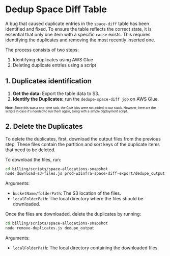 # Dedup Space Diff Table

A bug that caused duplicate entries in the `space-diff` table has been identified and fixed. To ensure the table reflects the correct state, it is essential that only one item with a specific `cause` exists. This requires identifying the duplicates and removing the most recently inserted one.

The process consists of two steps:

1. Identifying duplicates using AWS Glue
2. Deleting duplicate entries using a script

## 1. Duplicates identification

1. **Get the data:** Export the table data to S3.
2. **Identify the Duplicates:** run the `dedupe-space-diff job` on AWS Glue.

<small><small>**Note:** Since this was a one-time task, the Glue jobs were not added to our stack. However, here are the scripts in case it's needed to run them again, along with a simple deployment script.</small></small>

## 2. Delete the Duplicates

To delete the duplicates, first, download the output files from the previous step. These files contain the partition and sort keys of the duplicate items that need to be deleted.

To download the files, run:

```sh
cd billing/scripts/space-allocations-snapshot
node download-s3-files.js prod-w3infra-space-diff-export/dedupe_output dedupe_output
```

Arguments:

- `bucketName/folderPath`: The S3 location of the files.
- `localFolderPath`: The local directory where the files should be downloaded.

Once the files are downloaded, delete the duplicates by running:

```sh
cd billing/scripts/space-allocations-snapshot
node remove-duplicates.js dedupe_output
```

Arguments:

- `localFolderPath`: The local directory containing the downloaded files.
